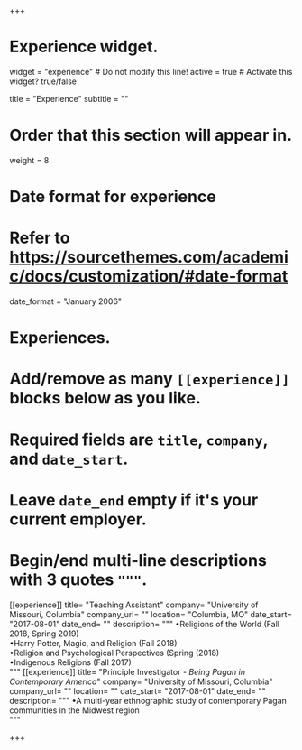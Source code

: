 +++
# Experience widget.
widget = "experience"  # Do not modify this line!
active = true  # Activate this widget? true/false

title = "Experience"
subtitle = ""

# Order that this section will appear in.
weight = 8

# Date format for experience
#   Refer to https://sourcethemes.com/academic/docs/customization/#date-format
date_format = "January 2006"

# Experiences.
#   Add/remove as many `[[experience]]` blocks below as you like.
#   Required fields are `title`, `company`, and `date_start`.
#   Leave `date_end` empty if it's your current employer.
#   Begin/end multi-line descriptions with 3 quotes `"""`.
[[experience]]
  title= "Teaching Assistant"
  company= "University of Missouri, Columbia"
  company_url= ""
  location= "Columbia, MO"
  date_start= "2017-08-01"
  date_end= ""
  description= """
  •Religions of the World (Fall 2018, Spring 2019)  
  •Harry Potter, Magic, and Religion (Fall 2018)  
  •Religion and Psychological Perspectives (Spring (2018)  
  •Indigenous Religions (Fall 2017)  
  """
[[experience]]
  title= "Principle Investigator - _Being Pagan in Contemporary America_"
  company= "University of Missouri, Columbia"
  company_url= ""
  location= ""
  date_start= "2017-08-01"
  date_end= ""
  description= """
  •A multi-year ethnographic study of contemporary Pagan communities in the Midwest region  
  """  
  
+++
